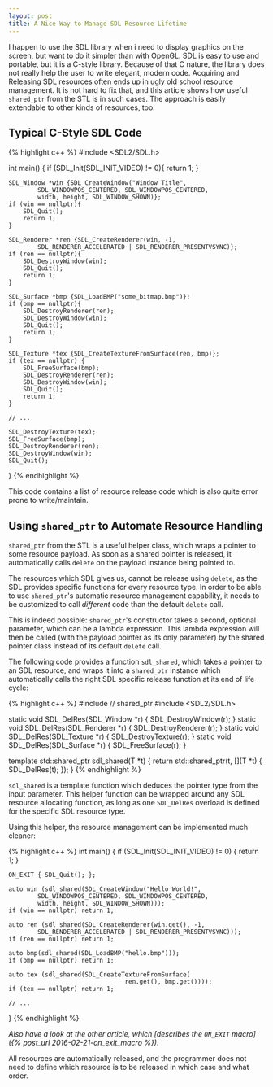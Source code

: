 ```yaml
---
layout: post
title: A Nice Way to Manage SDL Resource Lifetime
---
```


I happen to use the SDL library when i need to display graphics on the screen, but want to do it simpler than with OpenGL.
SDL is easy to use and portable, but it is a C-style library.
Because of that C nature, the library does not really help the user to write elegant, modern code.
Acquiring and Releasing SDL resources often ends up in ugly old school resource management.
It is not hard to fix that, and this article shows how useful `shared_ptr` from the STL is in such cases.
The approach is easily extendable to other kinds of resources, too.

## Typical C-Style SDL Code

{% highlight c++ %}
#include <SDL2/SDL.h>

int main() {
    if (SDL_Init(SDL_INIT_VIDEO) != 0){
        return 1;
    }

    SDL_Window *win {SDL_CreateWindow("Window Title",
            SDL_WINDOWPOS_CENTERED, SDL_WINDOWPOS_CENTERED,
            width, height, SDL_WINDOW_SHOWN)};
    if (win == nullptr){
        SDL_Quit();
        return 1;
    }

    SDL_Renderer *ren {SDL_CreateRenderer(win, -1,
            SDL_RENDERER_ACCELERATED | SDL_RENDERER_PRESENTVSYNC)};
    if (ren == nullptr){
        SDL_DestroyWindow(win);
        SDL_Quit();
        return 1;
    }

    SDL_Surface *bmp {SDL_LoadBMP("some_bitmap.bmp")};
    if (bmp == nullptr){
        SDL_DestroyRenderer(ren);
        SDL_DestroyWindow(win);
        SDL_Quit();
        return 1;
    }

    SDL_Texture *tex {SDL_CreateTextureFromSurface(ren, bmp)};
    if (tex == nullptr) {
        SDL_FreeSurface(bmp);
        SDL_DestroyRenderer(ren);
        SDL_DestroyWindow(win);
        SDL_Quit();
        return 1;
    }

    // ...

    SDL_DestroyTexture(tex);
    SDL_FreeSurface(bmp);
    SDL_DestroyRenderer(ren);
    SDL_DestroyWindow(win);
    SDL_Quit();
}
{% endhighlight %}

This code contains a list of resource release code which is also quite error prone to write/maintain.

## Using `shared_ptr` to Automate Resource Handling

`shared_ptr` from the STL is a useful helper class, which wraps a pointer to some resource payload.
As soon as a shared pointer is released, it automatically calls `delete` on the payload instance being pointed to.

The resources which SDL gives us, cannot be release using `delete`, as the SDL provides specific functions for every resource type.
In order to be able to use `shared_ptr`'s automatic resource management capability, it needs to be customized to call *different* code than the default `delete` call.

This is indeed possible:
`shared_ptr`'s constructor takes a second, optional parameter, which can be a lambda expression.
This lambda expression will then be called (with the payload pointer as its only parameter) by the shared pointer class instead of its default `delete` call.

The following code provides a function `sdl_shared`, which takes a pointer to an SDL resource, and wraps it into a `shared_ptr` instance which automatically calls the right SDL specific release function at its end of life cycle:

{% highlight c++ %}
#include <memory> // shared_ptr
#include <SDL2/SDL.h>

static void SDL_DelRes(SDL_Window   *r) { SDL_DestroyWindow(r);   }
static void SDL_DelRes(SDL_Renderer *r) { SDL_DestroyRenderer(r); }
static void SDL_DelRes(SDL_Texture  *r) { SDL_DestroyTexture(r);  }
static void SDL_DelRes(SDL_Surface  *r) { SDL_FreeSurface(r);     }

template <typename T>
std::shared_ptr<T> sdl_shared(T *t) {
    return std::shared_ptr<T>(t, [](T *t) { SDL_DelRes(t); });
}
{% endhighlight %}

`sdl_shared` is a template function which deduces the pointer type from the input parameter.
This helper function can be wrapped around any SDL resource allocating function, as long as one `SDL_DelRes` overload is defined for the specific SDL resource type.

Using this helper, the resource management can be implemented much cleaner:

{% highlight c++ %}
int main() {
    if (SDL_Init(SDL_INIT_VIDEO) != 0) {
        return 1;
    }

    ON_EXIT { SDL_Quit(); };

    auto win (sdl_shared(SDL_CreateWindow("Hello World!",
            SDL_WINDOWPOS_CENTERED, SDL_WINDOWPOS_CENTERED,
            width, height, SDL_WINDOW_SHOWN)));
    if (win == nullptr) return 1;

    auto ren (sdl_shared(SDL_CreateRenderer(win.get(), -1,
            SDL_RENDERER_ACCELERATED | SDL_RENDERER_PRESENTVSYNC)));
    if (ren == nullptr) return 1;

    auto bmp(sdl_shared(SDL_LoadBMP("hello.bmp")));
    if (bmp == nullptr) return 1;

    auto tex (sdl_shared(SDL_CreateTextureFromSurface(
                                    ren.get(), bmp.get())));
    if (tex == nullptr) return 1;

    // ...
}
{% endhighlight %}

*Also have a look at the other article, which [describes the `ON_EXIT` macro]({% post_url 2016-02-21-on_exit_macro %})*.

All resources are automatically released, and the programmer does not need to define which resource is to be released in which case and what order.


